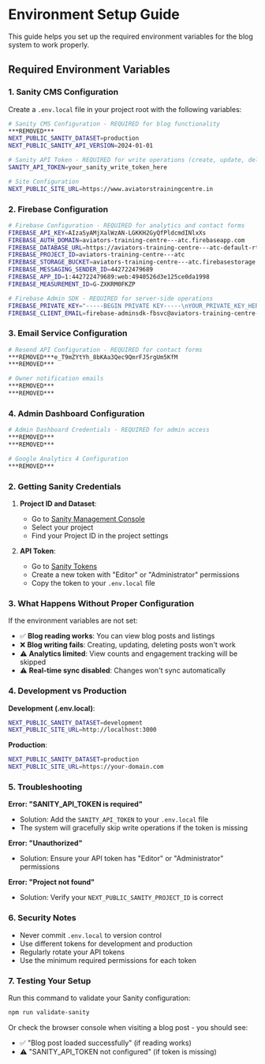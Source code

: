 # Environment Setup Guide

This guide helps you set up the required environment variables for the blog system to work properly.

## Required Environment Variables

### 1. Sanity CMS Configuration

Create a `.env.local` file in your project root with the following variables:

```bash
# Sanity CMS Configuration - REQUIRED for blog functionality
***REMOVED***
NEXT_PUBLIC_SANITY_DATASET=production
NEXT_PUBLIC_SANITY_API_VERSION=2024-01-01

# Sanity API Token - REQUIRED for write operations (create, update, delete)
SANITY_API_TOKEN=your_sanity_write_token_here

# Site Configuration
NEXT_PUBLIC_SITE_URL=https://www.aviatorstrainingcentre.in
```

### 2. Firebase Configuration

```bash
# Firebase Configuration - REQUIRED for analytics and contact forms
FIREBASE_API_KEY=AIzaSyAMjXalWzAN-LGKKH2GyQfPldcmdINlxXs
FIREBASE_AUTH_DOMAIN=aviators-training-centre---atc.firebaseapp.com
FIREBASE_DATABASE_URL=https://aviators-training-centre---atc-default-rtdb.asia-southeast1.firebasedatabase.app
FIREBASE_PROJECT_ID=aviators-training-centre---atc
FIREBASE_STORAGE_BUCKET=aviators-training-centre---atc.firebasestorage.app
FIREBASE_MESSAGING_SENDER_ID=442722479689
FIREBASE_APP_ID=1:442722479689:web:4940526d3e125ce0da1998
FIREBASE_MEASUREMENT_ID=G-ZXKRM0FKZP

# Firebase Admin SDK - REQUIRED for server-side operations
FIREBASE_PRIVATE_KEY="-----BEGIN PRIVATE KEY-----\nYOUR_PRIVATE_KEY_HERE\n-----END PRIVATE KEY-----\n"
FIREBASE_CLIENT_EMAIL=firebase-adminsdk-fbsvc@aviators-training-centre---atc.iam.gserviceaccount.com
```

### 3. Email Service Configuration

```bash
# Resend API Configuration - REQUIRED for contact forms
***REMOVED***e_T9mZYtYh_8bKAa3Qec9QmrFJ5rgUm5KfM
***REMOVED***

# Owner notification emails
***REMOVED***
***REMOVED***
```

### 4. Admin Dashboard Configuration

```bash
# Admin Dashboard Credentials - REQUIRED for admin access
***REMOVED***
***REMOVED***

# Google Analytics 4 Configuration
***REMOVED***
```

### 2. Getting Sanity Credentials

1. **Project ID and Dataset**: 
   - Go to [Sanity Management Console](https://sanity.io/manage)
   - Select your project
   - Find your Project ID in the project settings

2. **API Token**:
   - Go to [Sanity Tokens](https://sanity.io/manage/personal/tokens)
   - Create a new token with "Editor" or "Administrator" permissions
   - Copy the token to your `.env.local` file

### 3. What Happens Without Proper Configuration

If the environment variables are not set:

- ✅ **Blog reading works**: You can view blog posts and listings
- ❌ **Blog writing fails**: Creating, updating, deleting posts won't work
- ⚠️ **Analytics limited**: View counts and engagement tracking will be skipped
- ⚠️ **Real-time sync disabled**: Changes won't sync automatically

### 4. Development vs Production

**Development (.env.local)**:
```bash
NEXT_PUBLIC_SANITY_DATASET=development
NEXT_PUBLIC_SITE_URL=http://localhost:3000
```

**Production**:
```bash
NEXT_PUBLIC_SANITY_DATASET=production
NEXT_PUBLIC_SITE_URL=https://your-domain.com
```

### 5. Troubleshooting

**Error: "SANITY_API_TOKEN is required"**
- Solution: Add the `SANITY_API_TOKEN` to your `.env.local` file
- The system will gracefully skip write operations if the token is missing

**Error: "Unauthorized"**
- Solution: Ensure your API token has "Editor" or "Administrator" permissions

**Error: "Project not found"**
- Solution: Verify your `NEXT_PUBLIC_SANITY_PROJECT_ID` is correct

### 6. Security Notes

- Never commit `.env.local` to version control
- Use different tokens for development and production
- Regularly rotate your API tokens
- Use the minimum required permissions for each token

### 7. Testing Your Setup

Run this command to validate your Sanity configuration:

```bash
npm run validate-sanity
```

Or check the browser console when visiting a blog post - you should see:
- ✅ "Blog post loaded successfully" (if reading works)
- ⚠️ "SANITY_API_TOKEN not configured" (if token is missing)